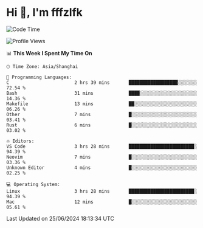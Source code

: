 # Hi 👋, I'm fffzlfk

<!--START_SECTION:waka-->
![Code Time](http://img.shields.io/badge/Code%20Time-706%20hrs%2034%20mins-blue)

![Profile Views](http://img.shields.io/badge/Profile%20Views-0-blue)

📊 **This Week I Spent My Time On** 

```text
🕑︎ Time Zone: Asia/Shanghai

💬 Programming Languages: 
C                        2 hrs 39 mins       ██████████████████░░░░░░░   72.54 % 
Bash                     31 mins             ████░░░░░░░░░░░░░░░░░░░░░   14.36 % 
Makefile                 13 mins             ██░░░░░░░░░░░░░░░░░░░░░░░   06.26 % 
Other                    7 mins              █░░░░░░░░░░░░░░░░░░░░░░░░   03.41 % 
Rust                     6 mins              █░░░░░░░░░░░░░░░░░░░░░░░░   03.02 % 

🔥 Editors: 
VS Code                  3 hrs 28 mins       ████████████████████████░   94.39 % 
Neovim                   7 mins              █░░░░░░░░░░░░░░░░░░░░░░░░   03.36 % 
Unknown Editor           4 mins              █░░░░░░░░░░░░░░░░░░░░░░░░   02.25 % 

💻 Operating System: 
Linux                    3 hrs 28 mins       ████████████████████████░   94.39 % 
Mac                      12 mins             █░░░░░░░░░░░░░░░░░░░░░░░░   05.61 % 
```


 Last Updated on 25/06/2024 18:13:34 UTC
<!--END_SECTION:waka-->

